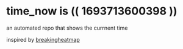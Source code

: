 # time_now is (( 1693713600398 ))

an automated repo that shows the currnent time

inspired by [breakingheatmap](https://github.com/breakingheatmap/breakingheatmap)